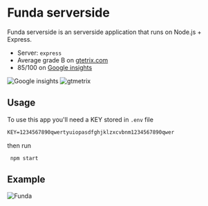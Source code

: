 # Funda serverside

Funda serverside is an serverside application that runs on Node.js + Express.

-  Server: `express`
-  Average grade B on [gtetrix.com](https://gtmetrix.com/)
-  85/100 on [Google insights](https://developers.google.com/speed/pagespeed/insights/?url=http%3A%2F%2F881bfce9.ngrok.io%2F&tab=desktop)

![Google insights](https://github.com/eltongonc/funda_serverside/tree/master/screenshots/google.png)
![gtmetrix](https://github.com/eltongonc/funda_serverside/tree/master/screenshots/gtmetrix.png)


## Usage

To use this app you'll need a KEY stored in `.env` file
```txt
KEY=1234567890qwertyuiopasdfghjklzxcvbnm1234567890qwer
```

then run
```text
 npm start
 ```



## Example

![Funda](https://github.com/eltongonc/funda_serverside/tree/master/screenshots/funda.png)


<!-- ## Size

*   CSS: **1.49 kb** GZipped (written for modern browsers w/o prefixed though)
*   JS: **54.3 kb** GZipped ([`pouch`][pouch]: 45.94 kb, [`vdom`][vdom]: 5.3 kb,
    rest: **2.88 kb**) written in ES5
*   HTML: **2.17 kb** GZipped (small, 1 entry), **4.26 kb** GZipped (large,
    21 entries) -->

<!-- ## Performance

Loading `/dictionary` afresh (first load) transfers 114 kb (app itself, and
initialising the service worker cache).

| Connection | DOMContentLoaded |
| ---------- | ---------------- |
| GRPS       | 10.22s           |
| Good 2G    | 1.39s            |
| Good 3G    | 447ms            |
| Regular 4G | 221ms            |
| Wifi       | 145ms            | -->

<!-- ## Build -->

<!-- `git clone`, then configure a [`.env`][env] file with a
[`WORDSAPI_KEY`][wordsapi].  Words API is free up to 2500 request per day,
which is more than enough for trying this out. -->

<!-- For example, `.env` would looks as follows:

```txt
KEY=1234567890qwertyuiopasdfghjklzxcvbnm1234567890qwer
```

Then, run `npm install` and `npm build` to build everything.

Lastly, run `npm start` to start the server on port `2000`.


## License

MIT © Titus Wormer

[env]: https://github.com/motdotla/dotenv

[wordsapi]: https://wordsapi.com

[lighthouse]: https://github.com/GoogleChrome/lighthouse

[express]: https://github.com/expressjs/express

[vdom]: https://github.com/Matt-Esch/virtual-dom

[pouch]: https://github.com/pouchdb/pouchdb

[level]: https://github.com/level/levelup -->
